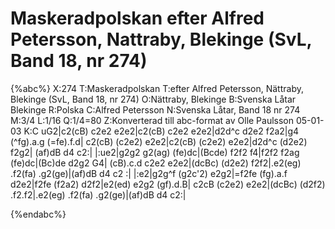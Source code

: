 # Maskeradpolskan efter Alfred Petersson, Nattraby, Blekinge (SvL, Band 18, nr 274)

{%abc%}
X:274
T:Maskeradpolskan
T:efter Alfred Petersson, Nättraby, Blekinge (SvL, Band 18, nr 274)
O:Nättraby, Blekinge
B:Svenska Låtar Blekinge
R:Polska
C:Alfred Petersson
N:Svenska Låtar, Band 18 nr 274
M:3/4
L:1/16
Q:1/4=80
Z:Konverterad till abc-format av  Olle Paulsson 05-01-03
K:C
uG2|c2(cB) c2e2 e2e2|c2(cB) c2e2 e2e2|d2d^c d2e2 f2a2|g4 (^fg).a.g (=fe).f.d|
c2(cB) (c2e2) e2e2|c2(cB) (c2e2) e2e2|d2d^c (d2e2) f2g2| (af)dB d4 c2:|
|:ue2|g2g2 g2(ag) (fe)dc|(Bcde) f2f2 f4|f2f2 f2ag (fe)dc|(Bc)de d2g2 G4|
(cB).c.d c2e2 e2e2|(dcBc) (d2e2) f2f2|.e2(eg) .f2(fa) .g2(ge)|(af)dB d4 c2 :|
|:e2|g2g^f (g2c'2) e2g2|=f2fe (fg).a.f d2e2|f2fe (f2a2) d2f2|e2(ed) e2g2 (gf).d.B|
c2cB (c2e2) e2e2|(dcBc) (d2f2) .f2.f2|.e2(eg) .f2(fa) .g2(ge)|(af)dB d4 c2:|

{%endabc%}

